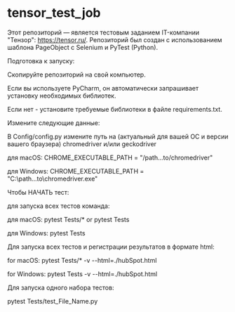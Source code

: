 # tensor_test_job
Этот репозиторий — является тестовым заданием IT-компании "Тензор": https://tensor.ru/. Репозиторий был создан с использованием шаблона PageObject с Selenium и PyTest (Python).

Подготовка к запуску:

Скопируйте репозиторий на свой компьютер.

Если вы используете PyCharm, он автоматически запрашивает установку необходимых библиотек.

Если нет - установите требуемые библиотеки в файле requirements.txt.

Измените следующие данные:

В Config/config.py измените путь на (актуальный для вашей ОС и версии вашего браузера) chromedriver и/или geckodriver

для macOS: CHROME_EXECUTABLE_PATH = "/path...to/chromedriver"

для Windows: CHROME_EXECUTABLE_PATH = "C:\path...to\chromedriver.exe"

Чтобы НАЧАТЬ тест:

для запуска всех тестов команда:

для macOS: pytest Tests/* or pytest Tests

для Windows: pytest Tests

Для запуска всех тестов и регистрации результатов в формате html:

for macOS: pytest Tests/* -v --html=./hubSpot.html

for Windows: pytest Tests -v --html=./hubSpot.html

Для запуска одного набора тестов:

pytest Tests/test_File_Name.py

